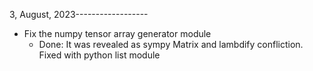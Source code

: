 

3, August, 2023------------------

- Fix the numpy tensor array generator module
  - Done: It was revealed as sympy Matrix and lambdify confliction. Fixed with python list module